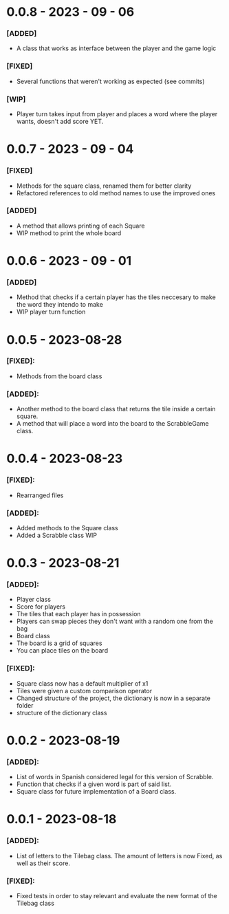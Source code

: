 # 0.0.8 - 2023 - 09 - 06
### [ADDED]
- A class that works as interface between the player and the game logic

### [FIXED]
- Several functions that weren't working as expected (see commits)

### [WIP]
- Player turn takes input from player and places a word where the player
wants, doesn't add score YET.

# 0.0.7 - 2023 - 09 - 04
### [FIXED]
- Methods for the square class, renamed them for better clarity
- Refactored references to old method names to use the improved ones
### [ADDED]
- A method that allows printing of each Square
- WIP method to print the whole board
# 0.0.6 - 2023 - 09 - 01
### [ADDED]
- Method that checks if a certain player has the tiles neccesary to make the word they intendo to make
- WIP player turn function
# 0.0.5 - 2023-08-28
### [FIXED]:
- Methods from the board class
### [ADDED]:
- Another method to the board class that returns the tile inside a certain square.
- A method that will place a word into the board to the ScrabbleGame class.
# 0.0.4 - 2023-08-23
### [FIXED]:
- Rearranged files
### [ADDED]:
- Added methods to the Square class
- Added a Scrabble class WIP
# 0.0.3 - 2023-08-21
### [ADDED]:
- Player class
- Score for players
- The tiles that each player has in possession
- Players can swap pieces they don't want with a random one from the bag
- Board class 
- The board is a grid of squares
- You can place tiles on the board
### [FIXED]:
- Square class now has a default multiplier of x1
- Tiles were given a custom comparison operator
- Changed structure of the project, the dictionary is now in a separate folder
- structure of the dictionary class
# 0.0.2 - 2023-08-19
### [ADDED]:
- List of words in Spanish considered legal for this version of Scrabble. 
- Function that checks if a given word is part of said list.
- Square class for future implementation of a Board class.
# 0.0.1 - 2023-08-18
### [ADDED]:
- List of letters to the Tilebag class. The amount of letters is now Fixed, as well as their score.
### [FIXED]:
- Fixed tests in order to stay relevant and evaluate the new format of the Tilebag class
